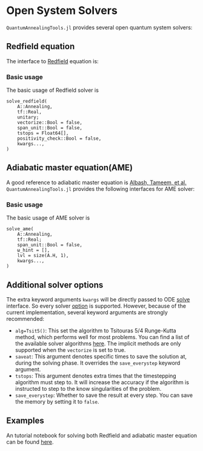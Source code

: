 # Open System Solvers
`QuantumAnnealingTools.jl` provides several open quantum system solvers:

## Redfield equation
The interface to [Redfield](https://en.wikipedia.org/wiki/Redfield_equation) equation is:

### Basic usage
The basic usage of Redfield solver is
```@docs
solve_redfield(
    A::Annealing,
    tf::Real,
    unitary;
    vectorize::Bool = false,
    span_unit::Bool = false,
    tstops = Float64[],
    positivity_check::Bool = false,
    kwargs...,
)
```

## Adiabatic master equation(AME)
A good reference to adiabatic master equation is [Albash, Tameem, et al.](https://arxiv.org/abs/1206.4197) `QuantumAnnealingTools.jl` provides the following interfaces for AME solver:

### Basic usage
The basic usage of AME solver is
```@docs
solve_ame(
    A::Annealing,
    tf::Real;
    span_unit::Bool = false,
    ω_hint = [],
    lvl = size(A.H, 1),
    kwargs...,
)
```

## Additional solver options
The extra keyword arguments `kwargs` will be directly passed to ODE [solve](http://docs.juliadiffeq.org/latest/basics/overview.html) interface. So every solver [option](http://docs.juliadiffeq.org/latest/basics/common_solver_opts.html) is supported. However, because of the current implementation, several keyword arguments are strongly recommended:

* `alg=Tsit5()`: This set the algorithm to Tsitouras 5/4 Runge-Kutta method, which performs well for most problems. You can find a list of the available solver algorithms [here](http://docs.juliadiffeq.org/latest/solvers/ode_solve.html). The implicit methods are only supported when the `vectorize` is set to true.
* `saveat`: This argument denotes specific times to save the solution at, during the solving phase. It overrides the `save_everystep` keyword argument.
* `tstops`: This argument denotes extra times that the timestepping algorithm must step to. It will increase the accuracy if the algorithm is instructed to step to the know singularities of the problem.
* `save_everystep`: Whether to save the result at every step. You can save the memory by setting it to `false`.

## Examples
An tutorial notebook for solving both Redfield and adiabatic master equation can be found [here](https://github.com/USCqserver/QuantumAnnealingTools.jl/blob/master/example/single_qubit_example.ipynb).
